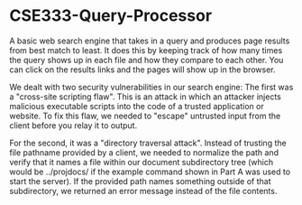 # CSE333-Query-Processor
A basic web search engine that takes in a query and produces page results from best match to least. It does this by keeping track of how many times the query shows up in each file and how they compare to each other. You can click on the results links and the pages will show up in the browser. 

We dealt with two security vulnerabilities in our search engine:
  The first was a "cross-site scripting flaw". This is an attack in which an attacker injects malicious executable scripts into the code of a trusted application or website.
  To fix this flaw, we needed to "escape" untrusted input from the client before you relay it to output.
  
  For the second, it was a "directory traversal attack". Instead of trusting the file pathname provided by a client, we needed to normalize the path and verify that it names a file within our document subdirectory tree (which would be ../projdocs/ if the example command shown in Part A was used to start the server). 
  If the provided path names something outside of that subdirectory, we returned an error message instead of the file contents.
